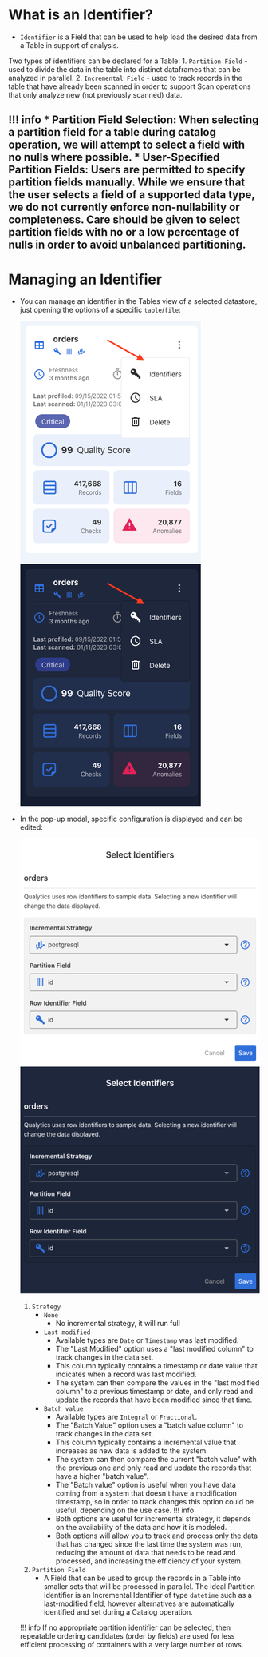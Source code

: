 # What is an Identifier?

* `Identifier` is a Field that can be used to help load the desired data from a Table in support of analysis. 

Two types of identifiers can be declared for a Table:
    1. `Partition Field` - used to divide the data in the table into distinct dataframes that can be analyzed in parallel.
    2. `Incremental Field` - used to track records in the table that have already been scanned in order to support Scan operations that only analyze new (not previously scanned) data.


!!! info
    * **Partition Field Selection**: When selecting a partition field for a table during catalog operation, we will attempt to select a field with no nulls where possible. 
    * **User-Specified Partition Fields**: Users are permitted to specify partition fields manually. While we ensure that the user selects a field of a supported data type, we do not currently enforce non-nullability or completeness. Care should be given to select partition fields with no or a low percentage of nulls in order to avoid unbalanced partitioning.
---

# Managing an Identifier

* You can manage an identifier in the Tables view of a selected datastore, just opening the options of a specific `table`/`file`:
 
    ![Screenshot](../assets/identifiers/identifiers-light.png#only-light)
    ![Screenshot](../assets/identifiers/identifiers-dark.png#only-dark)

* In the pop-up modal, specific configuration is displayed and can be edited:
  
    ![Screenshot](../assets/identifiers/identifier-screen-light.png#only-light)
    ![Screenshot](../assets/identifiers/identifier-screen-dark.png#only-dark)

     1. `Strategy` <!-- - TODO add details -->
        * `None`
            - No incremental strategy, it will run full
        * `Last modified`
            - Available types are `Date` or `Timestamp` was last modified.
            - The "Last Modified" option uses a "last modified column" to track changes in the data set. 
            - This column typically contains a timestamp or date value that indicates when a record was last modified. 
            - The system can then compare the values in the "last modified column" to a previous timestamp or date, and only read and update the records that have been modified since that time.
        * `Batch value`
            - Available types are `Integral` or `Fractional`.
            - The "Batch Value" option uses a "batch value column" to track changes in the data set.
            - This column typically contains a incremental value that increases as new data is added to the system.
            - The system can then compare the current "batch value" with the previous one and only read and update the records that have a higher "batch value".
            - The "Batch value" option is useful when you have data coming from a system that doesn't have a modification timestamp, so in order to track changes this option could be useful, depending on the use case.
        !!! info
            - Both options are useful for incremental strategy, it depends on the availability of the data and how it is modeled. 
            - Both options will allow you to track and process only the data that has changed since the last time the system was run, reducing the amount of data that needs to be read and processed, and increasing the efficiency of your system.
    2. `Partition Field`
        * A Field that can be used to group the records in a Table into smaller sets that will be processed in parallel. The ideal Partition Identifier is an Incremental Identifier of type `datetime` such as a last-modified field, however alternatives are automatically identified and set during a Catalog operation.

    !!! info
        If no appropriate partition identifier can be selected, then repeatable ordering candidates (order by fields) are used for less efficient processing of containers with a very large number of rows.

    
